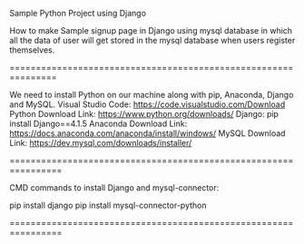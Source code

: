 
Sample Python Project using Django

How to make Sample signup page in Django using mysql database in which all the data of user will get stored in the mysql database when users register themselves.

===============================================================

We need to install Python on our machine along with pip, Anaconda, Django and MySQL.
Visual Studio Code:   https://code.visualstudio.com/Download
Python Download Link:  https://www.python.org/downloads/
Django: pip install Django==4.1.5
Anaconda Download Link:   https://docs.anaconda.com/anaconda/install/windows/
MySQL Download Link:  https://dev.mysql.com/downloads/installer/

================================================================

CMD commands to install Django and mysql-connector:

pip install django
pip install mysql-connector-python

================================================================
